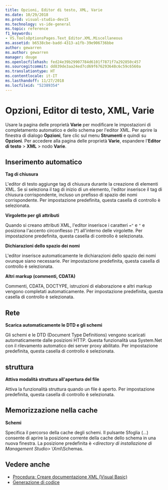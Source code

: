 ```yaml
---
title: Opzioni, Editor di testo, XML, Varie
ms.date: 10/29/2018
ms.prod: visual-studio-dev15
ms.technology: vs-ide-general
ms.topic: reference
f1_keywords:
- VS.ToolsOptionsPages.Text_Editor.XML.Miscellaneous
ms.assetid: b6538cbe-badd-4313-a1fb-39e906736bbe
author: gewarren
ms.author: gewarren
manager: douge
ms.openlocfilehash: fed24e39b29907784d6101f7871f7a292850c457
ms.sourcegitcommit: dd839de3aa24ed7cd69f676293648c6c59c6560a
ms.translationtype: HT
ms.contentlocale: it-IT
ms.lasthandoff: 11/27/2018
ms.locfileid: "52389354"
---
```

# <a name="options-text-editor-xml-miscellaneous"></a>Opzioni, Editor di testo, XML, Varie

Usare la pagina delle proprietà **Varie** per modificare le impostazioni di completamento automatico e dello schema per l'editor XML. Per aprire la finestra di dialogo **Opzioni**, fare clic sul menu **Strumenti** e quindi su **Opzioni**. Per accedere alla pagina delle proprietà **Varie**, espandere l'**Editor di testo** > **XML** > nodo **Varie**.

## <a name="auto-insert"></a>Inserimento automatico

**Tag di chiusura**

L'editor di testo aggiunge tag di chiusura durante la creazione di elementi XML. Se si seleziona il tag di inizio di un elemento, l'editor inserisce il tag di chiusura corrispondente, incluso un prefisso di spazio dei nomi corrispondente. Per impostazione predefinita, questa casella di controllo è selezionata.

**Virgolette per gli attributi**

Quando si creano attributi XML, l'editor inserisce i caratteri `="` e `"` e posiziona l'accento circonflesso (**^**) all'interno delle virgolette. Per impostazione predefinita, questa casella di controllo è selezionata.

**Dichiarazioni dello spazio dei nomi**

L'editor inserisce automaticamente le dichiarazioni dello spazio dei nomi ovunque siano necessarie. Per impostazione predefinita, questa casella di controllo è selezionata.

**Altri markup (commenti, CDATA)**

Commenti, CDATA, DOCTYPE, istruzioni di elaborazione e altri markup vengono completati automaticamente. Per impostazione predefinita, questa casella di controllo è selezionata.

## <a name="network"></a>Rete

**Scarica automaticamente le DTD e gli schemi**

Gli schemi e le DTD (Document Type Definitions) vengono scaricati automaticamente dalle posizioni HTTP. Questa funzionalità usa System.Net con il rilevamento automatico dei server proxy abilitato. Per impostazione predefinita, questa casella di controllo è selezionata.

## <a name="outlining"></a>struttura

**Attiva modalità struttura all'apertura del file**

Attiva la funzionalità struttura quando un file è aperto. Per impostazione predefinita, questa casella di controllo è selezionata.

## <a name="caching"></a>Memorizzazione nella cache

**Schemi**

Specifica il percorso della cache degli schemi. Il pulsante Sfoglia (...) consente di aprire la posizione corrente della cache dello schema in una nuova finestra. La posizione predefinita è  *\<directory di installazione di Management Studio>* \Xml\Schemas.

## <a name="see-also"></a>Vedere anche

- [Procedura: Creare documentazione XML (Visual Basic)](/dotnet/visual-basic/programming-guide/program-structure/how-to-create-xml-documentation)
- [Generazione di codice](../code-generation-in-visual-studio.md)